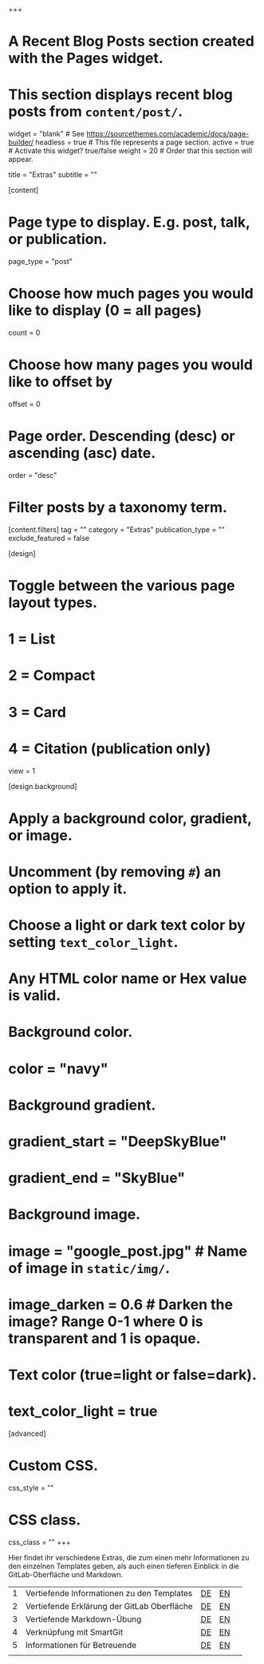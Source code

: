 +++
# A Recent Blog Posts section created with the Pages widget.
# This section displays recent blog posts from `content/post/`.

widget = "blank"  # See https://sourcethemes.com/academic/docs/page-builder/
headless = true  # This file represents a page section.
active = true  # Activate this widget? true/false
weight = 20  # Order that this section will appear. 
 
title = "Extras"
subtitle = ""

[content]
  # Page type to display. E.g. post, talk, or publication.
  page_type = "post"

  # Choose how much pages you would like to display (0 = all pages)
  count = 0

  # Choose how many pages you would like to offset by
  offset = 0

  # Page order. Descending (desc) or ascending (asc) date.
  order = "desc"

  # Filter posts by a taxonomy term.
  [content.filters]
    tag = ""
    category = "Extras"
    publication_type = ""
    exclude_featured = false

[design]
  # Toggle between the various page layout types.
  #   1 = List
  #   2 = Compact
  #   3 = Card
  #   4 = Citation (publication only)
  view = 1

[design.background]
  # Apply a background color, gradient, or image.
  #   Uncomment (by removing `#`) an option to apply it.
  #   Choose a light or dark text color by setting `text_color_light`.
  #   Any HTML color name or Hex value is valid.

  # Background color.
  # color = "navy"

  # Background gradient.
  # gradient_start = "DeepSkyBlue"
  # gradient_end = "SkyBlue"

  # Background image.
  # image = "google_post.jpg"  # Name of image in `static/img/`.
  # image_darken = 0.6  # Darken the image? Range 0-1 where 0 is transparent and 1 is opaque.

  # Text color (true=light or false=dark).
  # text_color_light = true  

[advanced]
 # Custom CSS.
 css_style = ""

 # CSS class.
 css_class = ""
+++

<a id="Extras"></a>

Hier findet ihr verschiedene Extras, die zum einen mehr Informationen zu den einzelnen Templates geben, als auch einen tieferen Einblick in die GitLab-Oberfläche und Markdown. 


|  |  |  |  |  |
| --- | --- | --- | --- | --- |
| 1 | Vertiefende Informationen zu den Templates|[DE](/post/under-construction) | [EN](/post/under-construction)| 
| 2 | Vertiefende Erklärung der GitLab Oberfläche| [DE](/post/under-construction) | [EN](/post/under-construction)| 
| 3 | Vertiefende Markdown-Übung|  [DE](/post/under-construction) | [EN](/post/under-construction)| 
| 4 | Verknüpfung mit SmartGit| [DE](/post/under-construction) | [EN](/post/under-construction)| 
| 5 | Informationen für Betreuende| [DE](/post/under-construction) | [EN](/post/under-construction)| 
|  |  |    


